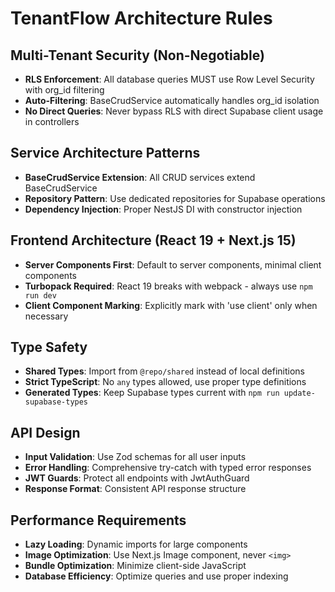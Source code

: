 # TenantFlow Architecture Rules

## Multi-Tenant Security (Non-Negotiable)
- **RLS Enforcement**: All database queries MUST use Row Level Security with org_id filtering
- **Auto-Filtering**: BaseCrudService automatically handles org_id isolation
- **No Direct Queries**: Never bypass RLS with direct Supabase client usage in controllers

## Service Architecture Patterns
- **BaseCrudService Extension**: All CRUD services extend BaseCrudService<Entity>
- **Repository Pattern**: Use dedicated repositories for Supabase operations
- **Dependency Injection**: Proper NestJS DI with constructor injection

## Frontend Architecture (React 19 + Next.js 15)
- **Server Components First**: Default to server components, minimal client components
- **Turbopack Required**: React 19 breaks with webpack - always use `npm run dev`
- **Client Component Marking**: Explicitly mark with 'use client' only when necessary

## Type Safety
- **Shared Types**: Import from `@repo/shared` instead of local definitions
- **Strict TypeScript**: No `any` types allowed, use proper type definitions
- **Generated Types**: Keep Supabase types current with `npm run update-supabase-types`

## API Design
- **Input Validation**: Use Zod schemas for all user inputs
- **Error Handling**: Comprehensive try-catch with typed error responses
- **JWT Guards**: Protect all endpoints with JwtAuthGuard
- **Response Format**: Consistent API response structure

## Performance Requirements
- **Lazy Loading**: Dynamic imports for large components
- **Image Optimization**: Use Next.js Image component, never `<img>`
- **Bundle Optimization**: Minimize client-side JavaScript
- **Database Efficiency**: Optimize queries and use proper indexing